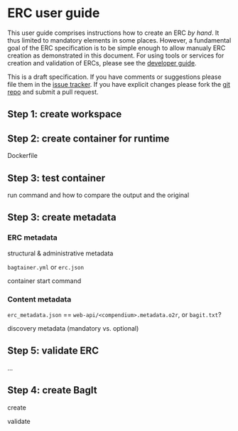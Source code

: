 # ERC user guide

This user guide comprises instructions how to create an ERC _by hand_.
It thus limited to mandatory elements in some places.
However, a fundamental goal of the ERC specification is to be simple enough to allow manualy ERC creation as demonstrated in this document.
For using tools or services for creation and validation of ERCs, please see the [developer guide](../dev-guide/index.md).

<div class="alert note" markdown="block">
This is a draft specification. If you have comments or suggestions please file them in the <a href="https://github.com/o2r-project/erc-spec/issues">issue tracker</a>. If you have explicit changes please fork the <a href="">git repo</a> and submit a pull request.
</div>

## Step 1: create workspace

## Step 2: create container for runtime

Dockerfile

## Step 3: test container

run command and how to compare the output and the original

## Step 3: create metadata

### ERC metadata

structural & administrative metadata

`bagtainer.yml` or `erc.json`

container start command

### Content metadata

`erc_metadata.json` == `web-api/<compendium>.metadata.o2r`, or `bagit.txt`?

discovery metadata
(mandatory vs. optional)

## Step 5: validate ERC

...

## Step 4: create BagIt

create

validate
